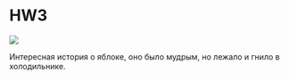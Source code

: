 # HW3
![](holo.jpg)

Интересная история о яблоке, оно было мудрым, но лежало и гнило в холодильнике.